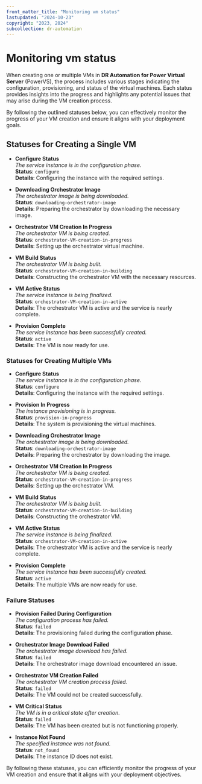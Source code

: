 ```yaml
---
front_matter_title: "Monitoring vm status"
lastupdated: "2024-10-23"
copyright: "2023, 2024"
subcollection: dr-automation
---
```


# Monitoring vm status

When creating one or multiple VMs in **DR Automation for Power Virtual Server** (PowerVS), the process includes various stages indicating the configuration, provisioning, and status of the virtual machines. Each status provides insights into the progress and highlights any potential issues that may arise during the VM creation process.

By following the outlined statuses below, you can effectively monitor the progress of your VM creation and ensure it aligns with your deployment goals.

## Statuses for Creating a Single VM

- **Configure Status**  
  *The service instance is in the configuration phase.*  
  **Status**: `configure`  
  **Details**: Configuring the instance with the required settings.

- **Downloading Orchestrator Image**  
  *The orchestrator image is being downloaded.*  
  **Status**: `downloading-orchestrator-image`  
  **Details**: Preparing the orchestrator by downloading the necessary image.

- **Orchestrator VM Creation In Progress**  
  *The orchestrator VM is being created.*  
  **Status**: `orchestrator-VM-creation-in-progress`  
  **Details**: Setting up the orchestrator virtual machine.

- **VM Build Status**  
  *The orchestrator VM is being built.*  
  **Status**: `orchestrator-VM-creation-in-building`  
  **Details**: Constructing the orchestrator VM with the necessary resources.

- **VM Active Status**  
  *The service instance is being finalized.*  
  **Status**: `orchestrator-VM-creation-in-active`  
  **Details**: The orchestrator VM is active and the service is nearly complete.

- **Provision Complete**  
  *The service instance has been successfully created.*  
  **Status**: `active`  
  **Details**: The VM is now ready for use.

### Statuses for Creating Multiple VMs

- **Configure Status**  
  *The service instance is in the configuration phase.*  
  **Status**: `configure`  
  **Details**: Configuring the instance with the required settings.

- **Provision In Progress**  
  *The instance provisioning is in progress.*  
  **Status**: `provision-in-progress`  
  **Details**: The system is provisioning the virtual machines.

- **Downloading Orchestrator Image**  
  *The orchestrator image is being downloaded.*  
  **Status**: `downloading-orchestrator-image`  
  **Details**: Preparing the orchestrator by downloading the image.

- **Orchestrator VM Creation In Progress**  
  *The orchestrator VM is being created.*  
  **Status**: `orchestrator-VM-creation-in-progress`  
  **Details**: Setting up the orchestrator VM.

- **VM Build Status**  
  *The orchestrator VM is being built.*  
  **Status**: `orchestrator-VM-creation-in-building`  
  **Details**: Constructing the orchestrator VM.

- **VM Active Status**  
  *The service instance is being finalized.*  
  **Status**: `orchestrator-VM-creation-in-active`  
  **Details**: The orchestrator VM is active and the service is nearly complete.

- **Provision Complete**  
  *The service instance has been successfully created.*  
  **Status**: `active`  
  **Details**: The multiple VMs are now ready for use.

### Failure Statuses

- **Provision Failed During Configuration**  
  *The configuration process has failed.*  
  **Status**: `failed`  
  **Details**: The provisioning failed during the configuration phase.

- **Orchestrator Image Download Failed**  
  *The orchestrator image download has failed.*  
  **Status**: `failed`  
  **Details**: The orchestrator image download encountered an issue.

- **Orchestrator VM Creation Failed**  
  *The orchestrator VM creation process failed.*  
  **Status**: `failed`  
  **Details**: The VM could not be created successfully.

- **VM Critical Status**  
  *The VM is in a critical state after creation.*  
  **Status**: `failed`  
  **Details**: The VM has been created but is not functioning properly.

- **Instance Not Found**  
  *The specified instance was not found.*  
  **Status**: `not_found`  
  **Details**: The instance ID does not exist.

By following these statuses, you can efficiently monitor the progress of your VM creation and ensure that it aligns with your deployment objectives.
